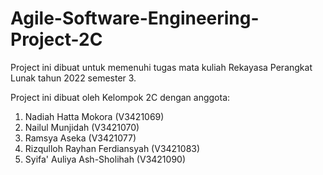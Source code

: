 # Agile-Software-Engineering-Project-2C
Project ini dibuat untuk memenuhi tugas mata kuliah Rekayasa Perangkat Lunak tahun 2022 semester 3.

Project ini dibuat oleh Kelompok 2C dengan anggota:
1.  Nadiah Hatta Mokora           (V3421069)
2.  Nailul Munjidah               (V3421070)
3.  Ramsya Aseka                  (V3421077)
4.  Rizqulloh Rayhan Ferdiansyah  (V3421083)
5.  Syifa' Auliya Ash-Sholihah    (V3421090)
